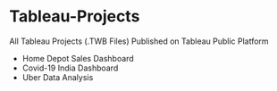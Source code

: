 # Tableau-Projects
All Tableau Projects (.TWB Files) Published on Tableau Public Platform
* Home Depot Sales Dashboard
* Covid-19 India Dashboard
* Uber Data Analysis

